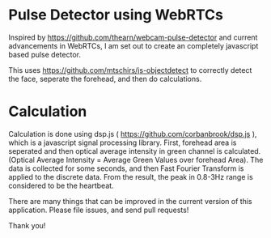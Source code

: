 Pulse Detector using WebRTCs
==================

Inspired by https://github.com/thearn/webcam-pulse-detector and current advancements in WebRTCs, I am set out to create an completely javascript based pulse detector. 

This uses https://github.com/mtschirs/js-objectdetect to correctly detect the face, seperate the forehead, and then do calculations. 

Calculation
=======

Calculation is done using dsp.js ( https://github.com/corbanbrook/dsp.js ), which is a javascript signal processing library. First, forehead area is seperated and then optical average intensity in green channel is calculated. (Optical Average Intensity = Average Green Values over forehead Area). The data is collected for some seconds, and then Fast Fourier Transform is applied to the discrete data. From the result, the peak in 0.8-3Hz range is considered to be the heartbeat.

There are many things that can be improved in the current version of this application. Please file issues, and send pull requests! 



Thank you!
